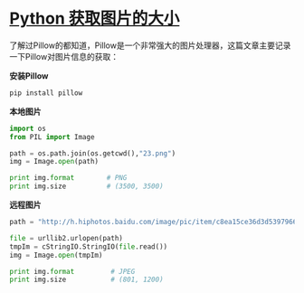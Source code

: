 # [Python 获取图片的大小](https://blog.csdn.net/y472360651/article/details/79272927)

了解过Pillow的都知道，Pillow是一个非常强大的图片处理器，这篇文章主要记录一下Pillow对图片信息的获取：

**安装Pillow**
```python
pip install pillow
```

**本地图片**
```python
import os
from PIL import Image

path = os.path.join(os.getcwd(),"23.png")
img = Image.open(path)

print img.format        # PNG
print img.size          # (3500, 3500)
```

**远程图片**
```python
path = "http://h.hiphotos.baidu.com/image/pic/item/c8ea15ce36d3d5397966ba5b3187e950342ab0cb.jpg"

file = urllib2.urlopen(path)
tmpIm = cStringIO.StringIO(file.read())
img = Image.open(tmpIm)

print img.format         # JPEG
print img.size           # (801, 1200)
```
